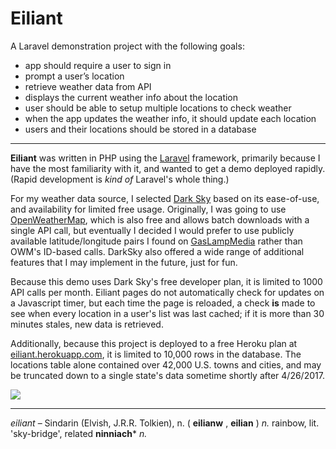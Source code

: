 # Eiliant

A Laravel demonstration project with the following goals:

* app should require a user to sign in 
* prompt a user’s location 
* retrieve weather data from API
* displays the current weather info about the location
* user should be able to setup multiple locations to check weather   
* when the app updates the weather info, it should update each location
* users and their locations should be stored in a database

---
**Eiliant** was written in PHP using the [Laravel](http://laravel.com) framework, 
primarily because I have the most familiarity with it, and wanted to get a demo
deployed rapidly. (Rapid development is *kind of* Laravel's whole thing.)

For my weather data source, I selected [Dark Sky](http://darksky.net) based on its 
ease-of-use, and availability for limited free usage. Originally, I was going to use 
[OpenWeatherMap](https://openweathermap.org/), which is also free and allows batch downloads
with a single API call, but eventually I  decided I would prefer to use publicly available 
latitude/longitude pairs I found
on [GasLampMedia](https://www.gaslampmedia.com/download-zip-code-latitude-longitude-city-state-county-csv/)
rather than OWM's ID-based calls.
DarkSky also offered a wide range of additional features that I may implement in the future,
just for fun.

Because this demo uses Dark Sky's free developer plan, it is limited to 1000 API calls per month.
Eiliant pages do not automatically check for updates on a Javascript timer, but each time the page is
reloaded, a check **is** made to see when every location in a user's list was last cached; if
it is more than 30 minutes stales, new data is retrieved.

Additionally, because this project is deployed to a free Heroku plan at [eiliant.herokuapp.com](http://eiliant.herokuapp.com),
it is limited to 10,000 rows in the database. The locations table alone contained over 42,000 U.S. 
towns and cities, and may be truncated down to a single state's data sometime shortly after 4/26/2017.

![](/images/eiliant.png)

---

*eiliant* – Sindarin (Elvish, J.R.R. Tolkien), 
n. ( **eilianw** , **eilian** ) *n.* rainbow, 
lit. 'sky-bridge', related **ninniach*** *n.*